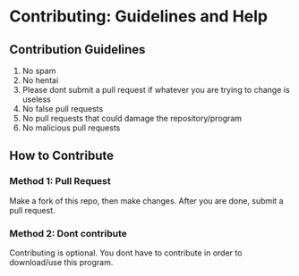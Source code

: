 # Contributing: Guidelines and Help

## Contribution Guidelines
1. No spam
2. No hentai
3. Please dont submit a pull request if whatever you are trying to change is useless
4. No false pull requests
5. No pull requests that could damage the repository/program
6. No malicious pull requests

## How to Contribute
### Method 1: Pull Request
Make a fork of this repo, then make changes. After you are done, submit a pull request.

### Method 2: Dont contribute
Contributing is optional. You dont have to contribute in order to download/use this program.
